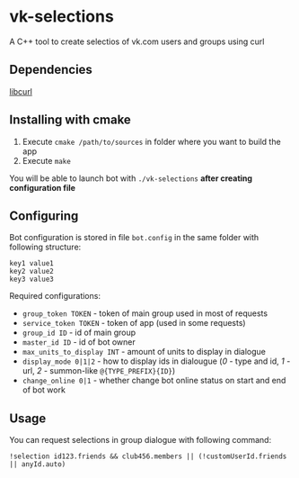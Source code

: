 # vk-selections
A C++ tool to create selectios of vk.com users and groups using curl


## Dependencies
[libcurl](https://curl.haxx.se/libcurl/)


## Installing with cmake
1. Execute `cmake /path/to/sources` in folder where you want to build the app
2. Execute `make`

You will be able to launch bot with `./vk-selections` **after creating configuration file**


## Configuring
Bot configuration is stored in file `bot.config` in the same folder with following structure:

`key1 value1`  
`key2 value2`  
`key3 value3`

Required configurations:
* `group_token TOKEN` - token of main group used in most of requests
* `service_token TOKEN` - token of app (used in some requests)
* `group_id ID` - id of main group
* `master_id ID` - id of bot owner
* `max_units_to_display INT` - amount of units to display in dialogue
* `display_mode 0|1|2` - how to display ids in dialougue (*0* - type and id, *1* - url, *2* - summon-like `@{TYPE_PREFIX}{ID}`)
* `change_online 0|1` - whether change bot online status on start and end of bot work


## Usage
You can request selections in group dialogue with following command:

`!selection id123.friends && club456.members || (!customUserId.friends || anyId.auto)`
